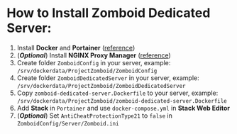 # How to Install Zomboid Dedicated Server:
1. Install **Docker** and **Portainer** ([reference](https://youtu.be/4y0ksWu4wHw?si=2pmldLHE6-GZfwXB))
2. (***Optional***) Install **NGINX Proxy Manager** ([reference](https://youtu.be/fCJbw75DCZw?si=V-6yL4stDB4WisT-))
3. Create folder `ZomboidConfig` in your server, example: `/srv/dockerdata/ProjectZomboid/ZomboidConfig`
4. Create folder `ZomboidDedicatedServer` in your server, example: `/srv/dockerdata/ProjectZomboid/ZomboidDedicatedServer`
5. Copy `zomboid-dedicated-server.Dockerfile`  to your server, example: `/srv/dockerdata/ProjectZomboid/zomboid-dedicated-server.Dockerfile`
6. Add **Stack** in `Portainer` and use `docker-compose.yml` in **Stack Web Editor**
7. (***Optional***) Set `AntiCheatProtectionType21` to `false` in `ZomboidConfig/Server/Zomboid.ini`

